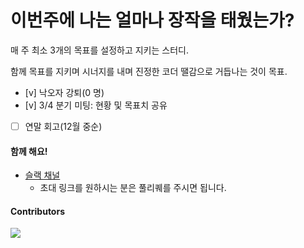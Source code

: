 # 이번주에 나는 얼마나 장작을 태웠는가?

매 주 최소 3개의 목표를 설정하고 지키는 스터디.

함께 목표를 지키며 시너지를 내며 진정한 코더 땔감으로 거듭나는 것이 목표.

- [v] 낙오자 강퇴(0 명)
- [v] 3/4 분기 미팅: 현황 및 목표치 공유
- [ ] 연말 회고(12월 중순)

#### 함께 해요!

- [슬랙 채널](https://road-of-coder.slack.com/archives/C01AAGFCUMC)
  - 초대 링크를 원하시는 분은 풀리퀘를 주시면 됩니다.

#### Contributors

<a href="https://github.com/Road-of-CODEr/stupid-week/graphs/contributors">
  <img src="https://contributors-img.web.app/image?repo=Road-of-CODEr/stupid-week" />
</a>

